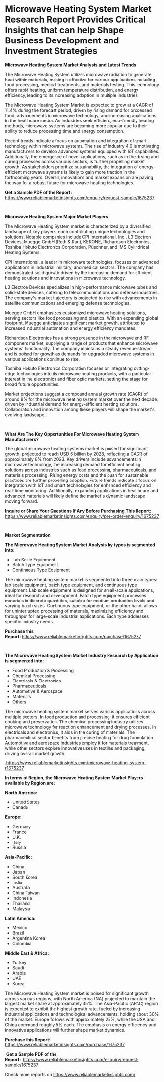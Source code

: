 <p><h1>Microwave Heating System Market Research Report Provides Critical Insights that can help Shape Business Development and Investment Strategies</h1></p><p><strong>Microwave Heating System Market Analysis and Latest Trends</strong></p>
<p><p>The Microwave Heating System utilizes microwave radiation to generate heat within materials, making it effective for various applications including food processing, medical treatments, and materials testing. This technology offers rapid heating, uniform temperature distribution, and energy efficiency, leading to its increasing adoption in multiple industries.</p><p>The Microwave Heating System Market is expected to grow at a CAGR of 11.4% during the forecast period, driven by rising demand for processed food, advancements in microwave technology, and increasing applications in the healthcare sector. As industries seek efficient, eco-friendly heating methods, microwave systems are becoming more popular due to their ability to reduce processing time and energy consumption.</p><p>Recent trends indicate a focus on automation and integration of smart technology within microwave systems. The rise of Industry 4.0 is motivating manufacturers to develop advanced systems equipped with IoT capabilities. Additionally, the emergence of novel applications, such as in the drying and curing processes across various sectors, is further propelling market growth. As stakeholders prioritize sustainability, the integration of energy-efficient microwave systems is likely to gain more traction in the forthcoming years. Overall, innovations and market expansion are paving the way for a robust future for microwave heating technologies.</p></p>
<p><strong>Get a Sample PDF of the Report:&nbsp;</strong> <a href="https://www.reliablemarketinsights.com/enquiry/request-sample/1675237?utm_campaign=1932&utm_medium=2&utm_source=Github&utm_content=ia&utm_term=19022025&utm_id=microwave-heating-system">https://www.reliablemarketinsights.com/enquiry/request-sample/1675237</a></p>
<p>&nbsp;</p>
<p><strong>Microwave Heating System Major Market Players</strong></p>
<p><p>The Microwave Heating System market is characterized by a diversified landscape of key players, each contributing unique technologies and solutions. Notable companies include CPI International, Inc., L3 Electron Devices, Muegge GmbH (Roth & Rau), KERONE, Richardson Electronics, Toshiba Hokuto Electronics Corporation, Püschner, and IMS Cylindrical Heating Systems.</p><p>CPI International, a leader in microwave technologies, focuses on advanced applications in industrial, military, and medical sectors. The company has demonstrated solid growth driven by the increasing demand for efficient heating solutions and innovations in microwave technology.</p><p>L3 Electron Devices specializes in high-performance microwave tubes and solid-state devices, catering to telecommunications and defense industries. The company's market trajectory is projected to rise with advancements in satellite communications and emerging defense technologies.</p><p>Muegge GmbH emphasizes customized microwave heating solutions, serving sectors like food processing and plastics. With an expanding global footprint, Muegge anticipates significant market growth, attributed to increased industrial automation and energy efficiency mandates.</p><p>Richardson Electronics has a strong presence in the microwave and RF component market, supplying a range of products that enhance microwave systems' functionality. The company maintains a steady revenue stream and is poised for growth as demands for upgraded microwave systems in various applications continue to rise.</p><p>Toshiba Hokuto Electronics Corporation focuses on integrating cutting-edge technologies into its microwave heating products, with a particular interest in the electronics and fiber optic markets, setting the stage for broad future opportunities.</p><p>Market projections suggest a compound annual growth rate (CAGR) of around 8% for the microwave heating system market over the next decade, driven by industrial demand for energy-efficient heating solutions. Collaboration and innovation among these players will shape the market's evolving landscape.</p></p>
<p>&nbsp;</p>
<p><strong>What Are The Key Opportunities For Microwave Heating System Manufacturers?</strong></p>
<p><p>The global microwave heating systems market is poised for significant growth, projected to reach USD 5 billion by 2028, reflecting a CAGR of approximately 8% from 2023. Key drivers include advancements in microwave technology, the increasing demand for efficient heating solutions across industries such as food processing, pharmaceuticals, and materials processing. Rising energy costs and the push for sustainable practices are further propelling adoption. Future trends indicate a focus on integration with IoT and smart technologies for enhanced efficiency and real-time monitoring. Additionally, expanding applications in healthcare and advanced materials will likely define the market's dynamic landscape moving forward.</p></p>
<p><strong>Inquire or Share Your Questions If Any Before Purchasing This Report:</strong> <a href="https://www.reliablemarketinsights.com/enquiry/pre-order-enquiry/1675237?utm_campaign=1932&utm_medium=2&utm_source=Github&utm_content=ia&utm_term=19022025&utm_id=microwave-heating-system">https://www.reliablemarketinsights.com/enquiry/pre-order-enquiry/1675237</a></p>
<p>&nbsp;</p>
<p><strong>Market Segmentation</strong></p>
<p><strong>The Microwave Heating System Market Analysis by types is segmented into:</strong></p>
<p><ul><li>Lab Scale Equipment</li><li>Batch Type Equipment</li><li>Continuous Type Equipment</li></ul></p>
<p><p>The microwave heating system market is segmented into three main types: lab scale equipment, batch type equipment, and continuous type equipment. Lab scale equipment is designed for small-scale applications, ideal for research and development. Batch type equipment processes materials in discrete quantities, suitable for medium production levels and varying batch sizes. Continuous type equipment, on the other hand, allows for uninterrupted processing of materials, maximizing efficiency and throughput for large-scale industrial applications. Each type addresses specific industry needs.</p></p>
<p><strong>Purchase this Report:&nbsp;</strong><a href="https://www.reliablemarketinsights.com/purchase/1675237?utm_campaign=1932&utm_medium=2&utm_source=Github&utm_content=ia&utm_term=19022025&utm_id=microwave-heating-system">https://www.reliablemarketinsights.com/purchase/1675237</a></p>
<p>&nbsp;</p>
<p><strong>The Microwave Heating System Market Industry Research by Application is segmented into:</strong></p>
<p><ul><li>Food Production & Processing</li><li>Chemical Processing</li><li>Electricals & Electronics</li><li>Pharmaceuticals</li><li>Automotive & Aerospace</li><li>Materials</li><li>Others</li></ul></p>
<p><p>The microwave heating system market serves various applications across multiple sectors. In food production and processing, it ensures efficient cooking and preservation. The chemical processing industry utilizes microwave technology for reaction enhancement and drying processes. In electricals and electronics, it aids in the curing of materials. The pharmaceutical sector benefits from precise heating for drug formulation. Automotive and aerospace industries employ it for materials treatment, while other sectors explore innovative uses in textiles and packaging, driving overall market growth.</p></p>
<p><a href="https://www.reliablemarketinsights.com/microwave-heating-system-r1675237?utm_campaign=1932&utm_medium=2&utm_source=Github&utm_content=ia&utm_term=19022025&utm_id=microwave-heating-system">&nbsp;https://www.reliablemarketinsights.com/microwave-heating-system-r1675237</a></p>
<p><strong>In terms of Region, the Microwave Heating System Market Players available by Region are:</strong></p>
<p>
    <p> <strong> North America: </strong>
        <ul>
            <li>United States</li>
            <li>Canada</li>
        </ul>
        </p> 
    <p> <strong> Europe: </strong>
        <ul>
            <li>Germany</li>
            <li>France</li>
            <li>U.K.</li>
            <li>Italy</li>
            <li>Russia</li>
        </ul>
        </p> 
    <p> <strong> Asia-Pacific: </strong>
        <ul>
            <li>China</li>
            <li>Japan</li>
            <li>South Korea</li>
            <li>India</li>
            <li>Australia</li>
            <li>China Taiwan</li>
            <li>Indonesia</li>
            <li>Thailand</li>
            <li>Malaysia</li>
        </ul>
        </p> 
    <p> <strong> Latin America: </strong>
        <ul>
            <li>Mexico</li>
            <li>Brazil</li>
            <li>Argentina Korea</li>
            <li>Colombia</li>
        </ul>
        </p> 
    <p> <strong> Middle East & Africa: </strong>
        <ul>
            <li>Turkey</li>
            <li>Saudi</li>
            <li>Arabia</li>
            <li>UAE</li>
            <li>Korea</li>
        </ul>
    </p>
    </p>
<p><p>The Microwave Heating System market is poised for significant growth across various regions, with North America (NA) projected to maintain the largest market share at approximately 35%. The Asia-Pacific (APAC) region is expected to exhibit the highest growth rate, fueled by increasing industrial applications and technological advancements, holding about 30% of the market. Europe follows with approximately 25%, while the USA and China command roughly 5% each. The emphasis on energy efficiency and innovative applications will further shape market dynamics.</p></p>
<p><strong>Purchase this Report: </strong><a href="https://www.reliablemarketinsights.com/purchase/1675237?utm_campaign=1932&utm_medium=2&utm_source=Github&utm_content=ia&utm_term=19022025&utm_id=microwave-heating-system">https://www.reliablemarketinsights.com/purchase/1675237</a></p>
<p>&nbsp;<strong>Get a Sample PDF of the Report:&nbsp;&nbsp;</strong><a href="https://www.reliablemarketinsights.com/enquiry/request-sample/1675237?utm_campaign=1932&utm_medium=2&utm_source=Github&utm_content=ia&utm_term=19022025&utm_id=microwave-heating-system">https://www.reliablemarketinsights.com/enquiry/request-sample/1675237</a></p>
<p><strong></strong></p>
<p>Check more reports on <a href="https://www.reliablemarketinsights.com/?utm_campaign=1932&utm_medium=2&utm_source=Github&utm_content=ia&utm_term=19022025&utm_id=microwave-heating-system">https://www.reliablemarketinsights.com/</a></p>